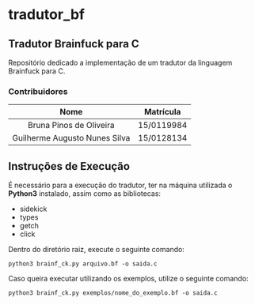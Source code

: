 # tradutor_bf

## Tradutor Brainfuck para C

Repositório dedicado a implementação de um tradutor da linguagem Brainfuck para
C.

### Contribuidores

|              Nome             |  Matrícula |
|:-----------------------------:|:----------:|
|    Bruna Pinos de Oliveira    | 15/0119984 |
| Guilherme Augusto Nunes Silva | 15/0128134 |

## Instruções de Execução

 É necessário para a execução do tradutor, ter na máquina utilizada o
<b>Python3</b> instalado, assim como as bibliotecas:

 * sidekick
 * types
 * getch
 * click

Dentro do diretório raiz, execute o seguinte comando:

	python3 brainf_ck.py arquivo.bf -o saida.c

Caso queira executar utilizando os exemplos, utilize o seguinte
comando:

	python3 brainf_ck.py exemplos/nome_do_exemplo.bf -o saida.c

